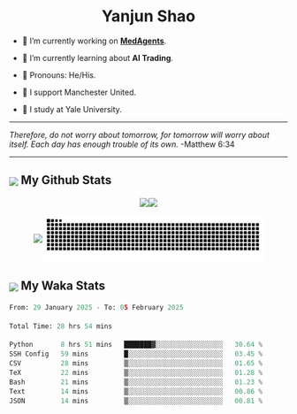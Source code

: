 

<h1 align="center">Yanjun Shao</h1>

- 🐒 I’m currently working on **[MedAgents](https://github.com/gersteinlab/MedAgents)**.

- 🦧 I’m currently learning about **AI Trading**.

- 🦍 Pronouns: He/His.

- 👹 I support Manchester United.

- 🐶 I study at Yale University.

---

<i> Therefore, do not worry about tomorrow, for tomorrow will worry about itself. Each day has enough trouble of its own. </i> -Matthew 6:34

---

<h2><img src="https://emojis.slackmojis.com/emojis/images/1579216111/7550/pikachu_wave.gif?1579216111" align="center" width="28" /> My Github Stats</h2>

<p align="center"><img align="center" src = "https://github-readme-stats.vercel.app/api?username=super-dainiu&show_icons=true&count_private=true&theme=tokyonight&hide=issues&line_height=30" width="400px"><img align="center" src = "https://github-readme-streak-stats.herokuapp.com/?user=super-dainiu&theme=tokyonight" width="400px"></p>

<p align="center"><img align="center" width="400px" src="https://github-readme-stats.vercel.app/api/top-langs/?username=super-dainiu&layout=compact&theme=tokyonight&hide=html,tex,jupyter%20notebook"><img align="center" width="400px" src="https://github.com/super-dainiu/super-dainiu/blob/output/github-contribution-grid-snake.svg"></p>

<h2><img src="https://emojis.slackmojis.com/emojis/images/1579216111/7550/pikachu_wave.gif?1579216111" align="center" width="28" /> My Waka Stats</h2>

<!--START_SECTION:waka-->

```python
From: 29 January 2025 - To: 05 February 2025

Total Time: 28 hrs 54 mins

Python       8 hrs 51 mins   ███████▓░░░░░░░░░░░░░░░░░   30.64 %
SSH Config   59 mins         █░░░░░░░░░░░░░░░░░░░░░░░░   03.45 %
CSV          28 mins         ▒░░░░░░░░░░░░░░░░░░░░░░░░   01.65 %
TeX          22 mins         ▒░░░░░░░░░░░░░░░░░░░░░░░░   01.28 %
Bash         21 mins         ▒░░░░░░░░░░░░░░░░░░░░░░░░   01.23 %
Text         14 mins         ▒░░░░░░░░░░░░░░░░░░░░░░░░   00.86 %
JSON         14 mins         ▒░░░░░░░░░░░░░░░░░░░░░░░░   00.81 %
```

<!--END_SECTION:waka-->
